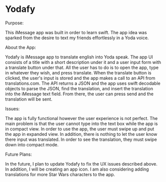 # Yodafy
Purpose:

This iMessage app was built in order to learn swift. The app idea was sparked from the desire to text my friends effortlessly in a Yoda voice.

About the App:

Yodafy is iMessage app to translate english into Yoda speak. The app UI consists of a title with a short description under it and a user input form with a translate button under that. All the user has to do is to open the app, type in whatever they wish, and press translate. When the translate button is clicked, the user's input is stored and the app makes a call to an API from translations.com. The API returns a JSON and the app uses swift decodable objects to parse the JSON, find the translation, and insert the translation into the iMessage text field. From there, the user can press send and the translation will be sent.

Issues:

The app is fully functional however the user experience is not perfect. The main problem is that the user cannot type into the text box while the app is in compact view. In order to use the app, the user must swipe up and put the app in expanded view. In addition, there is nothing to let the user know there input was translated. In order to see the translation, they must swipe down into compact mode.

Future Plans:

In the future, I plan to update Yodafy to fix the UX issues described above. In addition, I will be creating an app icon. I am also considering adding translations for more Star Wars characters to the app.
